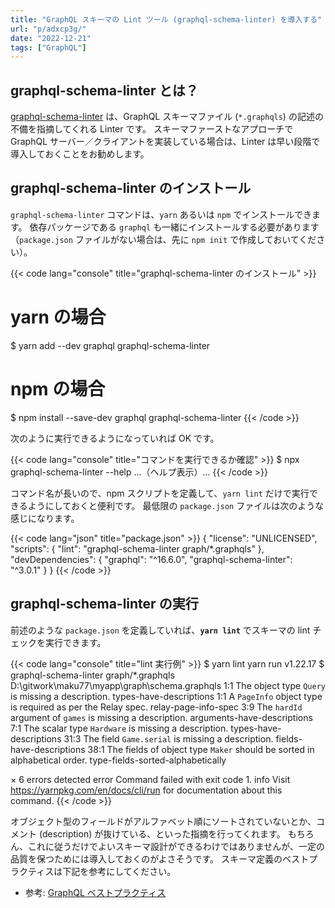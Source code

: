```yaml
---
title: "GraphQL スキーマの Lint ツール (graphql-schema-linter) を導入する"
url: "p/adxcp3g/"
date: "2022-12-21"
tags: ["GraphQL"]
---
```


graphql-schema-linter とは？
----

[graphql-schema-linter](https://github.com/cjoudrey/graphql-schema-linter) は、GraphQL スキーマファイル (`*.graphqls`) の記述の不備を指摘してくれる Linter です。
スキーマファーストなアプローチで GraphQL サーバー／クライアントを実装している場合は、Linter は早い段階で導入しておくことをお勧めします。


graphql-schema-linter のインストール
----

`graphql-schema-linter` コマンドは、`yarn` あるいは `npm` でインストールできます。
依存パッケージである `graphql` も一緒にインストールする必要があります（`package.json` ファイルがない場合は、先に `npm init` で作成しておいてください）。

{{< code lang="console" title="graphql-schema-linter のインストール" >}}
# yarn の場合
$ yarn add --dev graphql graphql-schema-linter

# npm の場合
$ npm install --save-dev graphql graphql-schema-linter
{{< /code >}}

次のように実行できるようになっていれば OK です。

{{< code lang="console" title="コマンドを実行できるか確認" >}}
$ npx graphql-schema-linter --help
...（ヘルプ表示）...
{{< /code >}}

コマンド名が長いので、npm スクリプトを定義して、`yarn lint` だけで実行できるようにしておくと便利です。
最低限の `package.json` ファイルは次のような感じになります。

{{< code lang="json" title="package.json" >}}
{
  "license": "UNLICENSED",
  "scripts": {
    "lint": "graphql-schema-linter graph/*.graphqls"
  },
  "devDependencies": {
    "graphql": "^16.6.0",
    "graphql-schema-linter": "^3.0.1"
  }
}
{{< /code >}}


graphql-schema-linter の実行
----

前述のような `package.json` を定義していれば、__`yarn lint`__ でスキーマの lint チェックを実行できます。

{{< code lang="console" title="lint 実行例" >}}
$ yarn lint
yarn run v1.22.17
$ graphql-schema-linter graph/*.graphqls
D:\gitwork\maku77\myapp\graph\schema.graphqls
1:1  The object type `Query` is missing a description.                          types-have-descriptions
1:1  A `PageInfo` object type is required as per the Relay spec.                relay-page-info-spec
3:9  The `hardId` argument of `games` is missing a description.                 arguments-have-descriptions
7:1  The scalar type `Hardware` is missing a description.                       types-have-descriptions
31:3 The field `Game.serial` is missing a description.                          fields-have-descriptions
38:1 The fields of object type `Maker` should be sorted in alphabetical order.  type-fields-sorted-alphabetically

× 6 errors detected
error Command failed with exit code 1.
info Visit https://yarnpkg.com/en/docs/cli/run for documentation about this command.
{{< /code >}}

オブジェクト型のフィールドがアルファベット順にソートされていないとか、コメント (description) が抜けている、といった指摘を行ってくれます。
もちろん、これに従うだけでよいスキーマ設計ができるわけではありませんが、一定の品質を保つためには導入しておくのがよさそうです。
スキーマ定義のベストプラクティスは下記を参考にしてください。

- 参考: [GraphQL ベストプラクティス](/p/4reqy9i/)

